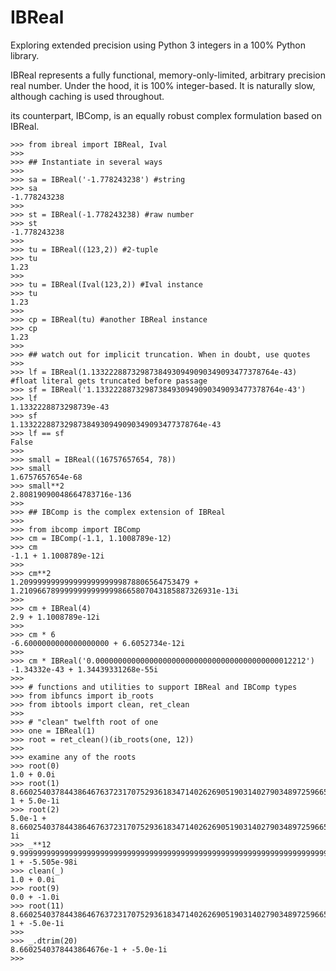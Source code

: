 # IBReal
Exploring extended precision using Python 3 integers in a 100% Python library.

IBReal represents a fully functional, memory-only-limited, arbitrary precision real number. Under the hood,
it is 100% integer-based. It is naturally slow, although caching is used throughout.

its counterpart, IBComp, is an equally robust complex formulation based on IBReal.

    >>> from ibreal import IBReal, Ival
    >>> 
    >>> ## Instantiate in several ways
    >>>
    >>> sa = IBReal('-1.778243238') #string
    >>> sa
    -1.778243238
    >>>
    >>> st = IBReal(-1.778243238) #raw number
    >>> st
    -1.778243238
    >>>
    >>> tu = IBReal((123,2)) #2-tuple
    >>> tu
    1.23
    >>> 
    >>> tu = IBReal(Ival(123,2)) #Ival instance
    >>> tu
    1.23
    >>> 
    >>> cp = IBReal(tu) #another IBReal instance
    >>> cp
    1.23
    >>> 
    >>> ## watch out for implicit truncation. When in doubt, use quotes
    >>> 
    >>> lf = IBReal(1.13322288732987384930949090349093477378764e-43) #float literal gets truncated before passage
    >>> sf = IBReal('1.13322288732987384930949090349093477378764e-43')
    >>> lf
    1.1332228873298739e-43
    >>> sf
    1.13322288732987384930949090349093477378764e-43
    >>> lf == sf
    False 
    >>>
    >>> small = IBReal((16757657654, 78))
    >>> small
    1.6757657654e-68
    >>> small**2
    2.80819090048664783716e-136
    >>>
    >>> ## IBComp is the complex extension of IBReal
    >>>
    >>> from ibcomp import IBComp
    >>> cm = IBComp(-1.1, 1.1008789e-12)
    >>> cm
    -1.1 + 1.1008789e-12i
    >>> 
    >>> cm**2
    1.20999999999999999999999878806564753479 + 1.21096678999999999999998665807043185887326931e-13i
    >>> 
    >>> cm + IBReal(4)
    2.9 + 1.1008789e-12i
    >>> 
    >>> cm * 6
    -6.6000000000000000000 + 6.6052734e-12i
    >>> 
    >>> cm * IBReal('0.00000000000000000000000000000000000000000012212')
    -1.34332e-43 + 1.34439331268e-55i
    >>>
    >>> # functions and utilities to support IBReal and IBComp types
    >>> from ibfuncs import ib_roots
    >>> from ibtools import clean, ret_clean
    >>>
    >>> # "clean" twelfth root of one
    >>> one = IBReal(1)
    >>> root = ret_clean()(ib_roots(one, 12))
    >>>
    >>> examine any of the roots
    >>> root(0)
    1.0 + 0.0i
    >>> root(1)
    8.660254037844386467637231707529361834714026269051903140279034897259665084544000185405730933786242898e-1 + 5.0e-1i
    >>> root(2)
    5.0e-1 + 8.660254037844386467637231707529361834714026269051903140279034897259665084544000185405730933786242787e-1i
    >>> _**12
    9.999999999999999999999999999999999999999999999999999999999999999999999999999999999999999999999999041e-1 + -5.505e-98i
    >>> clean(_)
    1.0 + 0.0i
    >>> root(9)
    0.0 + -1.0i
    >>> root(11)
    8.660254037844386467637231707529361834714026269051903140279034897259665084544000185405730933786242177e-1 + -5.0e-1i
    >>>
    >>> _.dtrim(20)
    8.6602540378443864676e-1 + -5.0e-1i
    >>> 
